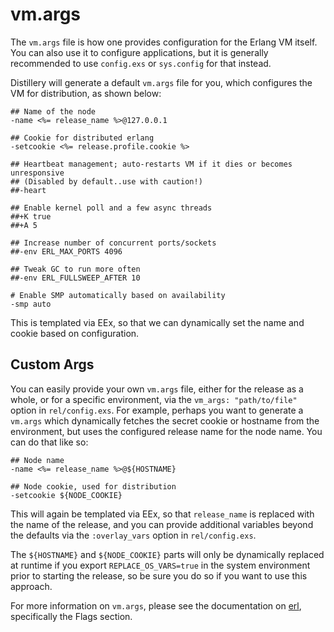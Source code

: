 # vm.args

The `vm.args` file is how one provides configuration for the Erlang VM itself. You can
also use it to configure applications, but it is generally recommended to use `config.exs`
or `sys.config` for that instead.

Distillery will generate a default `vm.args` file for you, which configures the VM for distribution,
as shown below:

```
## Name of the node
-name <%= release_name %>@127.0.0.1

## Cookie for distributed erlang
-setcookie <%= release.profile.cookie %>

## Heartbeat management; auto-restarts VM if it dies or becomes unresponsive
## (Disabled by default..use with caution!)
##-heart

## Enable kernel poll and a few async threads
##+K true
##+A 5

## Increase number of concurrent ports/sockets
##-env ERL_MAX_PORTS 4096

## Tweak GC to run more often
##-env ERL_FULLSWEEP_AFTER 10

# Enable SMP automatically based on availability
-smp auto
```

This is templated via EEx, so that we can dynamically set the name and cookie based on configuration.

## Custom Args

You can easily provide your own `vm.args` file, either for
the release as a whole, or for a specific environment, via the `vm_args: "path/to/file"` option
in `rel/config.exs`. For example, perhaps you want to generate a `vm.args` which dynamically fetches
the secret cookie or hostname from the environment, but uses the configured release name for the node
name. You can do that like so:


```
## Node name
-name <%= release_name %>@${HOSTNAME}

## Node cookie, used for distribution
-setcookie ${NODE_COOKIE}
```

This will again be templated via EEx, so that `release_name` is replaced with the name of the release,
and you can provide additional variables beyond the defaults via the `:overlay_vars` option in `rel/config.exs`.

The `${HOSTNAME}` and `${NODE_COOKIE}` parts will only be dynamically replaced at runtime if you export
`REPLACE_OS_VARS=true` in the system environment prior to starting the release, so be sure you do so if you
want to use this approach.

For more information on `vm.args`, please see the documentation on [erl](http://erlang.org/doc/man/erl.html),
specifically the Flags section.

